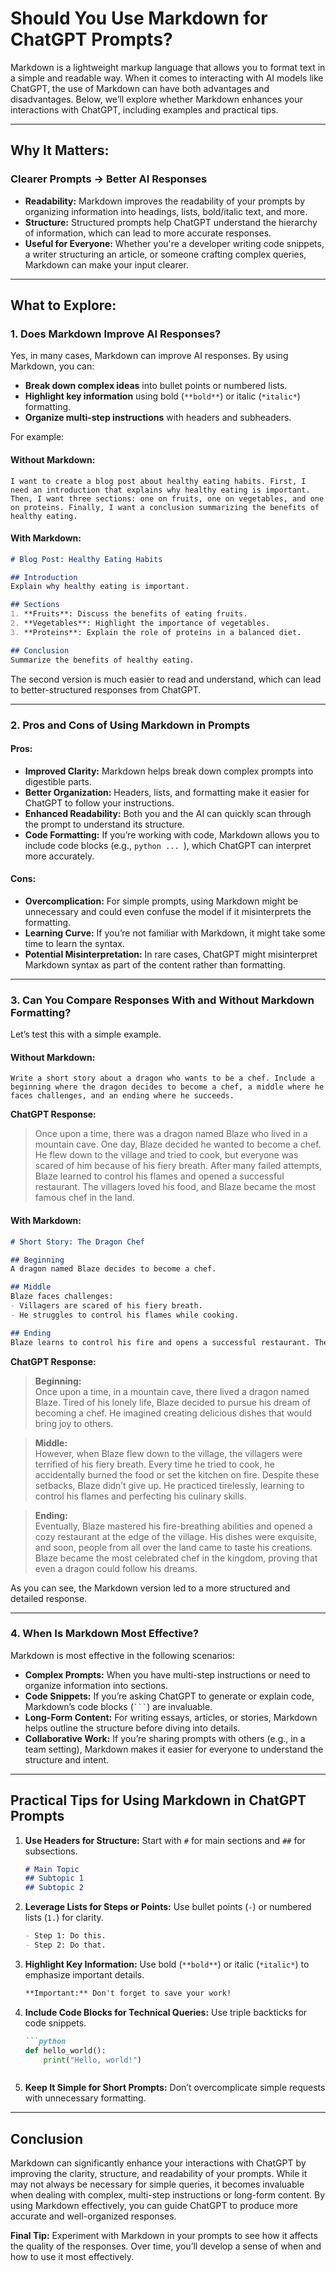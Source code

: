 # Should You Use Markdown for ChatGPT Prompts?

Markdown is a lightweight markup language that allows you to format text in a simple and readable way. When it comes to interacting with AI models like ChatGPT, the use of Markdown can have both advantages and disadvantages. Below, we’ll explore whether Markdown enhances your interactions with ChatGPT, including examples and practical tips.

---

## Why It Matters:

### **Clearer Prompts → Better AI Responses**
- **Readability:** Markdown improves the readability of your prompts by organizing information into headings, lists, bold/italic text, and more.
- **Structure:** Structured prompts help ChatGPT understand the hierarchy of information, which can lead to more accurate responses.
- **Useful for Everyone:** Whether you're a developer writing code snippets, a writer structuring an article, or someone crafting complex queries, Markdown can make your input clearer.

---

## What to Explore:

### 1. **Does Markdown Improve AI Responses?**

Yes, in many cases, Markdown can improve AI responses. By using Markdown, you can:
- **Break down complex ideas** into bullet points or numbered lists.
- **Highlight key information** using bold (`**bold**`) or italic (`*italic*`) formatting.
- **Organize multi-step instructions** with headers and subheaders.

For example:
#### Without Markdown:
```
I want to create a blog post about healthy eating habits. First, I need an introduction that explains why healthy eating is important. Then, I want three sections: one on fruits, one on vegetables, and one on proteins. Finally, I want a conclusion summarizing the benefits of healthy eating.
```

#### With Markdown:
```markdown
# Blog Post: Healthy Eating Habits

## Introduction
Explain why healthy eating is important.

## Sections
1. **Fruits**: Discuss the benefits of eating fruits.
2. **Vegetables**: Highlight the importance of vegetables.
3. **Proteins**: Explain the role of proteins in a balanced diet.

## Conclusion
Summarize the benefits of healthy eating.
```

The second version is much easier to read and understand, which can lead to better-structured responses from ChatGPT.

---

### 2. **Pros and Cons of Using Markdown in Prompts**

#### **Pros:**
- **Improved Clarity:** Markdown helps break down complex prompts into digestible parts.
- **Better Organization:** Headers, lists, and formatting make it easier for ChatGPT to follow your instructions.
- **Enhanced Readability:** Both you and the AI can quickly scan through the prompt to understand its structure.
- **Code Formatting:** If you’re working with code, Markdown allows you to include code blocks (e.g., ```python ... ```), which ChatGPT can interpret more accurately.

#### **Cons:**
- **Overcomplication:** For simple prompts, using Markdown might be unnecessary and could even confuse the model if it misinterprets the formatting.
- **Learning Curve:** If you’re not familiar with Markdown, it might take some time to learn the syntax.
- **Potential Misinterpretation:** In rare cases, ChatGPT might misinterpret Markdown syntax as part of the content rather than formatting.

---

### 3. **Can You Compare Responses With and Without Markdown Formatting?**

Let’s test this with a simple example.

#### Without Markdown:
```
Write a short story about a dragon who wants to be a chef. Include a beginning where the dragon decides to become a chef, a middle where he faces challenges, and an ending where he succeeds.
```

**ChatGPT Response:**
> Once upon a time, there was a dragon named Blaze who lived in a mountain cave. One day, Blaze decided he wanted to become a chef. He flew down to the village and tried to cook, but everyone was scared of him because of his fiery breath. After many failed attempts, Blaze learned to control his flames and opened a successful restaurant. The villagers loved his food, and Blaze became the most famous chef in the land.

#### With Markdown:
```markdown
# Short Story: The Dragon Chef

## Beginning
A dragon named Blaze decides to become a chef.

## Middle
Blaze faces challenges:
- Villagers are scared of his fiery breath.
- He struggles to control his flames while cooking.

## Ending
Blaze learns to control his fire and opens a successful restaurant. The villagers love his food, and he becomes famous.
```

**ChatGPT Response:**
> **Beginning:**  
> Once upon a time, in a mountain cave, there lived a dragon named Blaze. Tired of his lonely life, Blaze decided to pursue his dream of becoming a chef. He imagined creating delicious dishes that would bring joy to others.

> **Middle:**  
> However, when Blaze flew down to the village, the villagers were terrified of his fiery breath. Every time he tried to cook, he accidentally burned the food or set the kitchen on fire. Despite these setbacks, Blaze didn’t give up. He practiced tirelessly, learning to control his flames and perfecting his culinary skills.

> **Ending:**  
> Eventually, Blaze mastered his fire-breathing abilities and opened a cozy restaurant at the edge of the village. His dishes were exquisite, and soon, people from all over the land came to taste his creations. Blaze became the most celebrated chef in the kingdom, proving that even a dragon could follow his dreams.

As you can see, the Markdown version led to a more structured and detailed response.

---

### 4. **When Is Markdown Most Effective?**

Markdown is most effective in the following scenarios:
- **Complex Prompts:** When you have multi-step instructions or need to organize information into sections.
- **Code Snippets:** If you’re asking ChatGPT to generate or explain code, Markdown’s code blocks (` ``` `) are invaluable.
- **Long-Form Content:** For writing essays, articles, or stories, Markdown helps outline the structure before diving into details.
- **Collaborative Work:** If you’re sharing prompts with others (e.g., in a team setting), Markdown makes it easier for everyone to understand the structure and intent.

---

## Practical Tips for Using Markdown in ChatGPT Prompts

1. **Use Headers for Structure:** Start with `#` for main sections and `##` for subsections.
   ```markdown
   # Main Topic
   ## Subtopic 1
   ## Subtopic 2
   ```

2. **Leverage Lists for Steps or Points:** Use bullet points (`-`) or numbered lists (`1.`) for clarity.
   ```markdown
   - Step 1: Do this.
   - Step 2: Do that.
   ```

3. **Highlight Key Information:** Use bold (`**bold**`) or italic (`*italic*`) to emphasize important details.
   ```markdown
   **Important:** Don't forget to save your work!
   ```

4. **Include Code Blocks for Technical Queries:** Use triple backticks for code snippets.
   ```markdown
   ```python
   def hello_world():
       print("Hello, world!")
   ```
   ```

5. **Keep It Simple for Short Prompts:** Don’t overcomplicate simple requests with unnecessary formatting.

---

## Conclusion

Markdown can significantly enhance your interactions with ChatGPT by improving the clarity, structure, and readability of your prompts. While it may not always be necessary for simple queries, it becomes invaluable when dealing with complex, multi-step instructions or long-form content. By using Markdown effectively, you can guide ChatGPT to produce more accurate and well-organized responses.

**Final Tip:** Experiment with Markdown in your prompts to see how it affects the quality of the responses. Over time, you’ll develop a sense of when and how to use it most effectively.